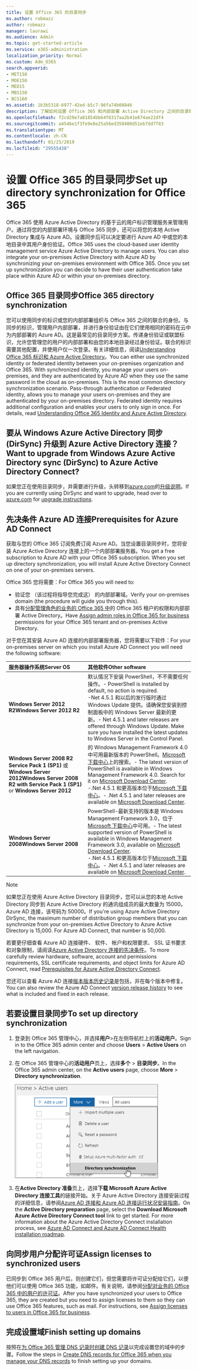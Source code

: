```yaml
---
title: 设置 Office 365 的目录同步
ms.author: robmazz
author: robmazz
manager: laurawi
ms.audience: Admin
ms.topic: get-started-article
ms.service: o365-administration
localization_priority: Normal
ms.custom: Adm_O365
search.appverid:
- MET150
- MOE150
- MED15
- MBS150
- BCS160
ms.assetid: 1b3b5318-6977-42ed-b5c7-96fa74b08846
description: 了解如何设置 Office 365 和内部部署 Active Directory 之间的目录同步。
ms.openlocfilehash: f2cd29e7a81854bb64f6317aa2b41e674ae22df4
ms.sourcegitcommit: a4546e1f3fe9e8e25a56ed350400d51eb7dd7f83
ms.translationtype: MT
ms.contentlocale: zh-CN
ms.lasthandoff: 01/25/2019
ms.locfileid: "29555438"
---
```

# <a name="set-up-directory-synchronization-for-office-365"></a><span data-ttu-id="8732e-103">设置 Office 365 的目录同步</span><span class="sxs-lookup"><span data-stu-id="8732e-103">Set up directory synchronization for Office 365</span></span>

<span data-ttu-id="8732e-p101">Office 365 使用 Azure Active Directory 的基于云的用户标识管理服务来管理用户。通过将您的内部部署环境与 Office 365 同步，还可以将您的本地 Active Directory 集成与 Azure AD。设置同步后可以决定要进行 Azure AD 中或您的本地目录中其用户身份验证。</span><span class="sxs-lookup"><span data-stu-id="8732e-p101">Office 365 uses the cloud-based user identity management service Azure Active Directory to manage users. You can also integrate your on-premises Active Directory with Azure AD by synchronizing your on-premises environment with Office 365. Once you set up synchronization you can decide to have their user authentication take place within Azure AD or within your on-premises directory.</span></span>
  
## <a name="office-365-directory-synchronization"></a><span data-ttu-id="8732e-107">Office 365 目录同步</span><span class="sxs-lookup"><span data-stu-id="8732e-107">Office 365 directory synchronization</span></span>

<span data-ttu-id="8732e-p102">您可以使用同步的标识或您的内部部署组织与 Office 365 之间的联合的身份。与同步的标识，管理用户内部部署，并进行身份验证由在它们使用相同的密码在云中为内部部署的 Azure AD。这是最常见的目录同步方案。传递身份验证或联盟标识，允许您管理您的用户的内部部署和由您的本地目录经过身份验证。联合的标识需要其他配置，并使用户仅一次登录。有关详细信息，阅读[Understanding Office 365 标识和 Azure Active Directory](about-office-365-identity.md)。</span><span class="sxs-lookup"><span data-stu-id="8732e-p102">You can either use synchronized identity or federated identity between your on-premises organization and Office 365. With synchronized identity, you manage your users on-premises, and they are authenticated by Azure AD when they use the same password in the cloud as on-premises. This is the most common directory synchronization scenario. Pass-through authentication or Federated identity, allows you to manage your users on-premises and they are authenticated by your on-premises directory. Federated identity requires additional configuration and enables your users to only sign in once. For details, read [Understanding Office 365 Identity and Azure Active Directory](about-office-365-identity.md).</span></span>
  
## <a name="want-to-upgrade-from-windows-azure-active-directory-sync-dirsync-to-azure-active-directory-connect"></a><span data-ttu-id="8732e-114">要从 Windows Azure Active Directory 同步 (DirSync) 升级到 Azure Active Directory 连接？</span><span class="sxs-lookup"><span data-stu-id="8732e-114">Want to upgrade from Windows Azure Active Directory sync (DirSync) to Azure Active Directory Connect?</span></span>

<span data-ttu-id="8732e-115">如果您正在使用目录同步，并需要进行升级，头转移到[azure.com](https://azure.com)的[升级说明](https://go.microsoft.com/fwlink/p/?LinkId=733240)。</span><span class="sxs-lookup"><span data-stu-id="8732e-115">If you are currently using DirSync and want to upgrade, head over to [azure.com](https://azure.com) for [upgrade instructions](https://go.microsoft.com/fwlink/p/?LinkId=733240).</span></span>
  
## <a name="prerequisites-for-azure-ad-connect"></a><span data-ttu-id="8732e-116">先决条件 Azure AD 连接</span><span class="sxs-lookup"><span data-stu-id="8732e-116">Prerequisites for Azure AD Connect</span></span>

<span data-ttu-id="8732e-p103">获取与您的 Office 365 订阅免费订阅 Azure AD。当您设置目录同步时，您将安装 Azure Active Directory 连接上的一个内部部署服务器。</span><span class="sxs-lookup"><span data-stu-id="8732e-p103">You get a free subscription to Azure AD with your Office 365 subscription. When you set up directory synchronization, you will install Azure Active Directory Connect on one of your on-premises servers.</span></span>
  
<span data-ttu-id="8732e-119">Office 365 您将需要：</span><span class="sxs-lookup"><span data-stu-id="8732e-119">For Office 365 you will need to:</span></span>
  
- <span data-ttu-id="8732e-120">验证您 （该过程将指导您完成这） 的内部部署域。</span><span class="sxs-lookup"><span data-stu-id="8732e-120">Verify your on-premises domain (the procedure will guide you through this).</span></span>
- <span data-ttu-id="8732e-121">具有[分配管理角色的业务的 Office 365 中](https://support.office.com/article/EAC4D046-1AFD-4F1A-85FC-8219C79E1504)的 Office 365 租户的权限和内部部署 Active Directory。</span><span class="sxs-lookup"><span data-stu-id="8732e-121">Have [Assign admin roles in Office 365 for business](https://support.office.com/article/EAC4D046-1AFD-4F1A-85FC-8219C79E1504) permissions for your Office 365 tenant and on-premises Active Directory.</span></span>

<span data-ttu-id="8732e-122">对于您在其安装 Azure AD 连接的内部部署服务器，您将需要以下软件：</span><span class="sxs-lookup"><span data-stu-id="8732e-122">For your on-premises server on which you install Azure AD Connect you will need the following software:</span></span>
  
|<span data-ttu-id="8732e-123">**服务器操作系统**</span><span class="sxs-lookup"><span data-stu-id="8732e-123">**Server OS**</span></span>|<span data-ttu-id="8732e-124">**其他软件**</span><span class="sxs-lookup"><span data-stu-id="8732e-124">**Other software**</span></span>|
|:-----|:-----|
|<span data-ttu-id="8732e-125">**Windows Server 2012 R2**</span><span class="sxs-lookup"><span data-stu-id="8732e-125">**Windows Server 2012 R2**</span></span> | <span data-ttu-id="8732e-126">默认情况下安装 PowerShell，不不需要任何操作。</span><span class="sxs-lookup"><span data-stu-id="8732e-126">- PowerShell is installed by default, no action is required.</span></span>  <br> <span data-ttu-id="8732e-p104">-Net 4.5.1 和以后的发行版时通过 Windows Update 提供。请确保您安装到控制面板中的 Windows Server 最新的更新。</span><span class="sxs-lookup"><span data-stu-id="8732e-p104">- Net 4.5.1 and later releases are offered through Windows Update. Make sure you have installed the latest updates to Windows Server in the Control Panel.</span></span> |
|<span data-ttu-id="8732e-129">**Windows Server 2008 R2 Service Pack 1 (SP1)** 或**Windows Server 2012**</span><span class="sxs-lookup"><span data-stu-id="8732e-129">**Windows Server 2008 R2 with Service Pack 1 (SP1)** or **Windows Server 2012**</span></span> | <span data-ttu-id="8732e-p105">的 Windows Management Framework 4.0 中可用最新版本的 PowerShell。[Microsoft 下载中心](https://go.microsoft.com/fwlink/p/?LinkId=717996)上的搜索。</span><span class="sxs-lookup"><span data-stu-id="8732e-p105">- The latest version of PowerShell is available in Windows Management Framework 4.0. Search for it on [Microsoft Download Center](https://go.microsoft.com/fwlink/p/?LinkId=717996).  </span></span><br> <span data-ttu-id="8732e-132">-.Net 4.5.1 和更高版本位于[Microsoft 下载中心](https://go.microsoft.com/fwlink/p/?LinkId=717996)。</span><span class="sxs-lookup"><span data-stu-id="8732e-132">- .Net 4.5.1 and later releases are available on [Microsoft Download Center](https://go.microsoft.com/fwlink/p/?LinkId=717996).</span></span> |
|<span data-ttu-id="8732e-133">**Windows Server 2008**</span><span class="sxs-lookup"><span data-stu-id="8732e-133">**Windows Server 2008**</span></span> | <span data-ttu-id="8732e-134">PowerShell-最新支持的版本是 Windows Management Framework 3.0，位于[Microsoft 下载中心](https://go.microsoft.com/fwlink/p/?LinkId=717996)中可用。</span><span class="sxs-lookup"><span data-stu-id="8732e-134">- The latest supported version of PowerShell is available in Windows Management Framework 3.0, available on [Microsoft Download Center](https://go.microsoft.com/fwlink/p/?LinkId=717996).</span></span>  <br> <span data-ttu-id="8732e-135">-.Net 4.5.1 和更高版本位于[Microsoft 下载中心](https://go.microsoft.com/fwlink/p/?LinkId=717996)。</span><span class="sxs-lookup"><span data-stu-id="8732e-135">- .Net 4.5.1 and later releases are available on [Microsoft Download Center](https://go.microsoft.com/fwlink/p/?LinkId=717996).</span></span> |

> [!NOTE]
> <span data-ttu-id="8732e-p106">如果您正在使用 Azure Active Directory 目录同步，您可以从您的本地 Active Directory 同步到 Azure Active Directory 的通讯组成员的最大数量为 15000。Azure AD 连接，该号码为 50000。</span><span class="sxs-lookup"><span data-stu-id="8732e-p106">If you're using Azure Active Directory DirSync, the maximum number of distribution group members that you can synchronize from your on-premises Active Directory to Azure Active Directory is 15,000. For Azure AD Connect, that number is 50,000.</span></span> 
  
<span data-ttu-id="8732e-138">若要更仔细查看 Azure AD 连接硬件、 软件、 帐户和权限要求、 SSL 证书要求和对象限制，请阅读[Azure Active Directory 连接的先决条件](https://go.microsoft.com/fwlink/p/?LinkId=716896)。</span><span class="sxs-lookup"><span data-stu-id="8732e-138">To more carefully review hardware, software, account and permissions requirements, SSL certificate requirements, and object limits for Azure AD Connect, read [Prerequisites for Azure Active Directory Connect](https://go.microsoft.com/fwlink/p/?LinkId=716896).</span></span>
  
<span data-ttu-id="8732e-139">您还可以查看 Azure AD 连接[版本版本历史记录](https://docs.microsoft.com/azure/active-directory/hybrid/reference-connect-version-history)是包括，并在每个版本中修复。</span><span class="sxs-lookup"><span data-stu-id="8732e-139">You can also review the Azure AD Connect [version release history](https://docs.microsoft.com/azure/active-directory/hybrid/reference-connect-version-history) to see what is included and fixed in each release.</span></span>

## <a name="to-set-up-directory-synchronization"></a><span data-ttu-id="8732e-140">若要设置目录同步</span><span class="sxs-lookup"><span data-stu-id="8732e-140">To set up directory synchronization</span></span>

1. <span data-ttu-id="8732e-141">登录到 Office 365 管理中心，并选择**用户**\>在左侧导航栏上的**活动用户**。</span><span class="sxs-lookup"><span data-stu-id="8732e-141">Sign in to the Office 365 admin center and choose **Users** \> **Active Users** on the left navigation.</span></span>
2. <span data-ttu-id="8732e-142">在 Office 365 管理中心的**活动用户**页上，选择**多个** \> **目录同步**。</span><span class="sxs-lookup"><span data-stu-id="8732e-142">In the Office 365 admin center, on the **Active users** page, choose **More** \> **Directory synchronization**.</span></span>

    ![在详细菜单中，选择目录同步](media/dc6669e5-c01b-471e-9cdf-04f5d44e1c4b.png)
  
3. <span data-ttu-id="8732e-p107">在**Active Directory 准备**页上，选择**下载 Microsoft Azure Active Directory 连接工具**的链接开始。关于 Azure Active Directory 连接安装过程的详细信息，请参阅[Azure AD 连接和 Azure AD 连接运行状况安装指南](https://docs.microsoft.com/azure/active-directory/hybrid/how-to-connect-install-roadmap)。</span><span class="sxs-lookup"><span data-stu-id="8732e-p107">On the **Active Directory preparation** page, select the **Download Microsoft Azure Active Directory Connect tool** link to get started. For more information about the Azure Active Directory Connect installation process, see [Azure AD Connect and Azure AD Connect Health installation roadmap](https://docs.microsoft.com/azure/active-directory/hybrid/how-to-connect-install-roadmap).</span></span>

## <a name="assign-licenses-to-synchronized-users"></a><span data-ttu-id="8732e-146">向同步用户分配许可证</span><span class="sxs-lookup"><span data-stu-id="8732e-146">Assign licenses to synchronized users</span></span>

<span data-ttu-id="8732e-p108">已同步到 Office 365 用户后，则创建它们，但您需要将许可证分配给它们，以便他们可以使用 Office 365 功能，如邮件。有关说明，请参阅[分配对业务的 Office 365 中的用户的许可证](https://support.office.com/article/997596b5-4173-4627-b915-36abac6786dc)。</span><span class="sxs-lookup"><span data-stu-id="8732e-p108">After you have synchronized your users to Office 365, they are created but you need to assign licenses to them so they can use Office 365 features, such as mail. For instructions, see [Assign licenses to users in Office 365 for business](https://support.office.com/article/997596b5-4173-4627-b915-36abac6786dc).</span></span>

## <a name="finish-setting-up-domains"></a><span data-ttu-id="8732e-149">完成设置域</span><span class="sxs-lookup"><span data-stu-id="8732e-149">Finish setting up domains</span></span>

<span data-ttu-id="8732e-150">按照在[为 Office 365 管理 DNS 记录时创建 DNS 记录](https://support.office.com/article/b0f3fdca-8a80-4e8e-9ef3-61e8a2a9ab23)以完成设置您的域中的步骤。</span><span class="sxs-lookup"><span data-stu-id="8732e-150">Follow the steps in [Create DNS records for Office 365 when you manage your DNS records](https://support.office.com/article/b0f3fdca-8a80-4e8e-9ef3-61e8a2a9ab23) to finish setting up your domains.</span></span>